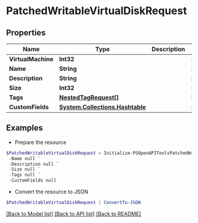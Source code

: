 # PatchedWritableVirtualDiskRequest
## Properties

Name | Type | Description | Notes
------------ | ------------- | ------------- | -------------
**VirtualMachine** | **Int32** |  | [optional] 
**Name** | **String** |  | [optional] 
**Description** | **String** |  | [optional] 
**Size** | **Int32** |  | [optional] 
**Tags** | [**NestedTagRequest[]**](NestedTagRequest.md) |  | [optional] 
**CustomFields** | [**System.Collections.Hashtable**](AnyType.md) |  | [optional] 

## Examples

- Prepare the resource
```powershell
$PatchedWritableVirtualDiskRequest = Initialize-PSOpenAPIToolsPatchedWritableVirtualDiskRequest  -VirtualMachine null `
 -Name null `
 -Description null `
 -Size null `
 -Tags null `
 -CustomFields null
```

- Convert the resource to JSON
```powershell
$PatchedWritableVirtualDiskRequest | ConvertTo-JSON
```

[[Back to Model list]](../README.md#documentation-for-models) [[Back to API list]](../README.md#documentation-for-api-endpoints) [[Back to README]](../README.md)


